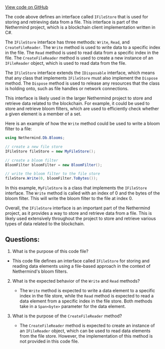 [View code on GitHub](https://github.com/NethermindEth/nethermind/src/Nethermind/Nethermind.Db/Blooms/IFileStore.cs)

The code above defines an interface called `IFileStore` that is used for storing and retrieving data from a file. This interface is part of the Nethermind project, which is a blockchain client implementation written in C#. 

The `IFileStore` interface has three methods: `Write`, `Read`, and `CreateFileReader`. The `Write` method is used to write data to a specific index in the file. The `Read` method is used to read data from a specific index in the file. The `CreateFileReader` method is used to create a new instance of an `IFileReader` object, which is used to read data from the file.

The `IFileStore` interface extends the `IDisposable` interface, which means that any class that implements `IFileStore` must also implement the `Dispose` method. The `Dispose` method is used to release any resources that the class is holding onto, such as file handles or network connections.

This interface is likely used in the larger Nethermind project to store and retrieve data related to the blockchain. For example, it could be used to store and retrieve bloom filters, which are used to efficiently check whether a given element is a member of a set. 

Here is an example of how the `Write` method could be used to write a bloom filter to a file:

```csharp
using Nethermind.Db.Blooms;

// create a new file store
IFileStore fileStore = new MyFileStore();

// create a bloom filter
BloomFilter bloomFilter = new BloomFilter();

// write the bloom filter to the file store
fileStore.Write(0, bloomFilter.ToBytes());
```

In this example, `MyFileStore` is a class that implements the `IFileStore` interface. The `Write` method is called with an index of 0 and the bytes of the bloom filter. This will write the bloom filter to the file at index 0. 

Overall, the `IFileStore` interface is an important part of the Nethermind project, as it provides a way to store and retrieve data from a file. This is likely used extensively throughout the project to store and retrieve various types of data related to the blockchain.
## Questions: 
 1. What is the purpose of this code file?
   - This code file defines an interface called `IFileStore` for storing and reading data elements using a file-based approach in the context of Nethermind's bloom filters.

2. What is the expected behavior of the `Write` and `Read` methods?
   - The `Write` method is expected to write a data element to a specific index in the file store, while the `Read` method is expected to read a data element from a specific index in the file store. Both methods take in a `Span<byte>` parameter for the data element.
   
3. What is the purpose of the `CreateFileReader` method?
   - The `CreateFileReader` method is expected to create an instance of an `IFileReader` object, which can be used to read data elements from the file store. However, the implementation of this method is not provided in this code file.